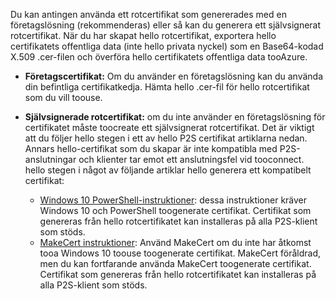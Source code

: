 Du kan antingen använda ett rotcertifikat som genererades med en företagslösning (rekommenderas) eller så kan du generera ett självsignerat rotcertifikat. När du har skapat hello rotcertifikat, exportera hello certifikatets offentliga data (inte hello privata nyckel) som en Base64-kodad X.509 .cer-filen och överföra hello certifikatets offentliga data tooAzure.

* **Företagscertifikat:** Om du använder en företagslösning kan du använda din befintliga certifikatkedja. Hämta hello .cer-fil för hello rotcertifikat som du vill toouse.
* **Självsignerade rotcertifikat:** om du inte använder en företagslösning för certifikatet måste toocreate ett självsignerat rotcertifikat. Det är viktigt att du följer hello stegen i ett av hello P2S certifikat artiklarna nedan. Annars hello-certifikat som du skapar är inte kompatibla med P2S-anslutningar och klienter tar emot ett anslutningsfel vid tooconnect. hello stegen i något av följande artiklar hello generera ett kompatibelt certifikat:

  * [Windows 10 PowerShell-instruktioner](../articles/vpn-gateway/vpn-gateway-certificates-point-to-site.md): dessa instruktioner kräver Windows 10 och PowerShell toogenerate certifikat. Certifikat som genereras från hello rotcertifikatet kan installeras på alla P2S-klient som stöds.
  * [MakeCert instruktioner](../articles/vpn-gateway/vpn-gateway-certificates-point-to-site-makecert.md): Använd MakeCert om du inte har åtkomst tooa Windows 10 toouse toogenerate certifikat. MakeCert föråldrad, men du kan fortfarande använda MakeCert toogenerate certifikat. Certifikat som genereras från hello rotcertifikatet kan installeras på alla P2S-klient som stöds.
